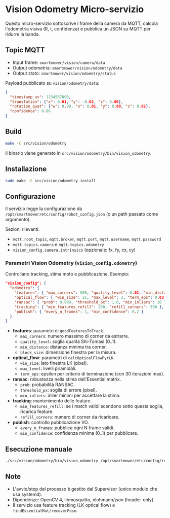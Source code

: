 # Vision Odometry Micro-servizio

Questo micro-servizio sottoscrive i frame della camera da MQTT, calcola l'odometria visiva (R, t, confidenza) e pubblica un JSON su MQTT per ridurre la banda.

## Topic MQTT
- Input frame: `smartmower/vision/camera/data`
- Output odometria: `smartmower/vision/odometry/data`
- Output stato: `smartmower/vision/odometry/status`

Payload pubblicato su `vision/odometry/data`:
```json
{
  "timestamp_us": 1234567890,
  "translation": {"x": 0.01, "y": -0.02, "z": 0.00},
  "rotation_quat": {"w": 0.99, "x": 0.01, "y": 0.00, "z": 0.02},
  "confidence": 0.86
}
```

## Build
```bash
make -C src/vision/odometry
```
Il binario viene generato in `src/vision/odometry/bin/vision_odometry`.

## Installazione
```bash
sudo make -C src/vision/odometry install
```

## Configurazione
Il servizio legge la configurazione da `/opt/smartmower/etc/config/robot_config.json` (o un path passato come argomento).

Sezioni rilevanti:
- `mqtt.root_topic`, `mqtt.broker`, `mqtt.port`, `mqtt.username`, `mqtt.password`
- `mqtt.topics.camera` e `mqtt.topics.odometry`
- `vision_config.camera.intrinsics` (opzionale: fx, fy, cx, cy)

### Parametri Vision Odometry (`vision_config.odometry`)
Controllano tracking, stima moto e pubblicazione. Esempio:
```json
"vision_config": {
  "odometry": {
    "features": { "max_corners": 500, "quality_level": 0.01, "min_distance": 8, "block_size": 5 },
    "optical_flow": { "win_size": 21, "max_level": 3, "term_eps": 0.03 },
    "ransac": { "prob": 0.999, "threshold_px": 1.0, "min_inliers": 10 },
    "tracking": { "min_features_refill": 200, "refill_corners": 500 },
    "publish": { "every_n_frames": 1, "min_confidence": 0.2 }
  }
}
```
- **features**: parametri di `goodFeaturesToTrack`.
  - `max_corners`: numero massimo di corner da estrarre.
  - `quality_level`: soglia qualità Shi-Tomasi (0..1).
  - `min_distance`: distanza minima tra corner.
  - `block_size`: dimensione finestra per la misura.
- **optical_flow**: parametri di `calcOpticalFlowPyrLK`.
  - `win_size`: lato finestra LK (pixel).
  - `max_level`: livelli piramidali.
  - `term_eps`: epsilon per criterio di terminazione (con 30 iterazioni max).
- **ransac**: robustezza nella stima dell'Essential matrix.
  - `prob`: probabilità RANSAC.
  - `threshold_px`: soglia di errore (pixel).
  - `min_inliers`: inlier minimi per accettare la stima.
- **tracking**: mantenimento delle feature.
  - `min_features_refill`: se i match validi scendono sotto questa soglia, ricarica feature.
  - `refill_corners`: numero di corner da ricaricare.
- **publish**: controllo pubblicazione VO.
  - `every_n_frames`: pubblica ogni N frame validi.
  - `min_confidence`: confidenza minima (0..1) per pubblicare.

## Esecuzione manuale
```bash
./src/vision/odometry/bin/vision_odometry /opt/smartmower/etc/config/robot_config.json
```

## Note
- L'avvio/stop del processo è gestito dal Supervisor (unico modulo che usa systemd).
- Dipendenze: OpenCV 4, libmosquitto, nlohmann/json (header-only).
- Il servizio usa feature tracking (LK optical flow) e `findEssentialMat/recoverPose`.
